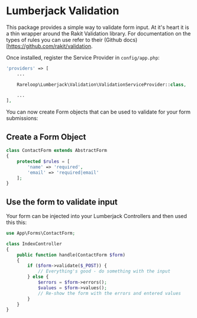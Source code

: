 # Lumberjack Validation

This package provides a simple way to validate form input. At it's heart it is a thin wrapper around the Rakit Validation library. For documentation on the types of rules you can use refer to their (Github docs)[https://github.com/rakit/validation.

Once installed, register the Service Provider in `config/app.php`:

```php
'providers' => [
    ...

    Rareloop\Lumberjack\Validation\ValidationServiceProvider::class,

    ...
],
```

You can now create Form objects that can be used to validate for your form submissions:

## Create a Form Object

```php
class ContactForm extends AbstractForm
{
    protected $rules = [
        'name' => 'required',
        'email' => 'required|email'
    ];
}
```

## Use the form to validate input

Your form can be injected into your Lumberjack Controllers and then used this this:

```php
use App\Forms\ContactForm;

class IndexController
{
    public function handle(ContactForm $form)
    {
        if ($form->validate($_POST)) {
            // Everything's good - do something with the input
        } else {
            $errors = $form->errors();
            $values = $form->values();
            // Re-show the form with the errors and entered values
        }
    }
}
```
